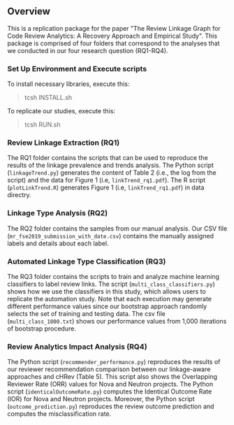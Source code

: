 ## Overview
This is a replication package for the paper "The Review Linkage Graph for Code Review Analytics: A Recovery Approach and Empirical Study".
This package is comprised of four folders that correspond to the analyses that we conducted in our four research
question (RQ1-RQ4).

### Set Up Environment and Execute scripts
To install necessary libraries, execute this:
> tcsh INSTALL.sh

To replicate our studies, execute this:
> tcsh RUN.sh

### Review Linkage Extraction (RQ1)
The RQ1 folder contains the scripts that can be used to reproduce the results of the linkage prevalence and trends
analysis.
The Python script (`linkageTrend.py`)  generates the content of Table 2 (i.e., the log from the script) and the data for Figure 1 (i.e, `linkTrend_rq1.pdf`).
The R script (`plotLinkTrend.R`) generates Figure 1 (i.e, `linkTrend_rq1.pdf`) in data directry.

### Linkage Type Analysis (RQ2)
The RQ2 folder contains the samples from our manual analysis.
Our CSV file (`mr_fse2019_submission_with_date.csv`) contains the manually assigned labels and details about each label.

### Automated Linkage Type Classification (RQ3)
The RQ3 folder contains the scripts to train and analyze machine learning classifiers to label review links.
The script (`multi_class_classifiers.py`) shows how we use the classifiers in this study, which allows users to replicate the automation study. Note that each execution may generate different performance values since our bootstrap approach randomly selects the set of training and testing data.
The csv file (`multi_class_1000.txt`) shows our performance values from 1,000 iterations of bootstrap procedure.

### Review Analytics Impact Analysis (RQ4)
The Python script (`recommender_performance.py`) reproduces the results of our reviewer recommendation comparison between our linkage-aware approaches and cHRev (Table 5). This script also shows the Overlapping Reviewer Rate (ORR) values for Nova and Neutron projects.
The Python script (`identicalOutcomeRate.py`) computes the Identical Outcome Rate (IOR) for Nova and Neutron projects.
Moreover, the Python script (`outcome_prediction.py`) reproduces the review outcome prediction and computes the misclassification rate.
